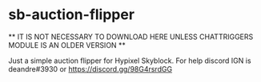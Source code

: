 # sb-auction-flipper

** IT IS NOT NECESSARY TO DOWNLOAD HERE UNLESS CHATTRIGGERS MODULE IS AN OLDER VERSION **

Just a simple auction flipper for Hypixel Skyblock. 
For help discord IGN is deandre#3930 or https://discord.gg/98G4rsrdGG

